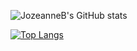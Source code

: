 ![JozeanneB's GitHub stats](https://github-readme-stats.vercel.app/api?username=JozeanneB&count_private=true)

[![Top Langs](https://github-readme-stats.vercel.app/api/top-langs/?username=JozeanneB)](https://github.com/JozeanneB/github-readme-stats)


